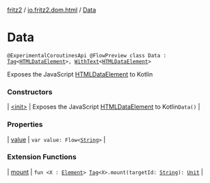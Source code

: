 [fritz2](../../index.md) / [io.fritz2.dom.html](../index.md) / [Data](./index.md)

# Data

`@ExperimentalCoroutinesApi @FlowPreview class Data : `[`Tag`](../../io.fritz2.dom/-tag/index.md)`<`[`HTMLDataElement`](https://kotlinlang.org/api/latest/jvm/stdlib/org.w3c.dom/-h-t-m-l-data-element/index.html)`>, `[`WithText`](../../io.fritz2.dom/-with-text/index.md)`<`[`HTMLDataElement`](https://kotlinlang.org/api/latest/jvm/stdlib/org.w3c.dom/-h-t-m-l-data-element/index.html)`>`

Exposes the JavaScript [HTMLDataElement](https://developer.mozilla.org/en/docs/Web/API/HTMLDataElement) to Kotlin

### Constructors

| [&lt;init&gt;](-init-.md) | Exposes the JavaScript [HTMLDataElement](https://developer.mozilla.org/en/docs/Web/API/HTMLDataElement) to Kotlin`Data()` |

### Properties

| [value](value.md) | `var value: Flow<`[`String`](https://kotlinlang.org/api/latest/jvm/stdlib/kotlin/-string/index.html)`>` |

### Extension Functions

| [mount](../../io.fritz2.dom/mount.md) | `fun <X : `[`Element`](https://kotlinlang.org/api/latest/jvm/stdlib/org.w3c.dom/-element/index.html)`> `[`Tag`](../../io.fritz2.dom/-tag/index.md)`<X>.mount(targetId: `[`String`](https://kotlinlang.org/api/latest/jvm/stdlib/kotlin/-string/index.html)`): `[`Unit`](https://kotlinlang.org/api/latest/jvm/stdlib/kotlin/-unit/index.html) |

